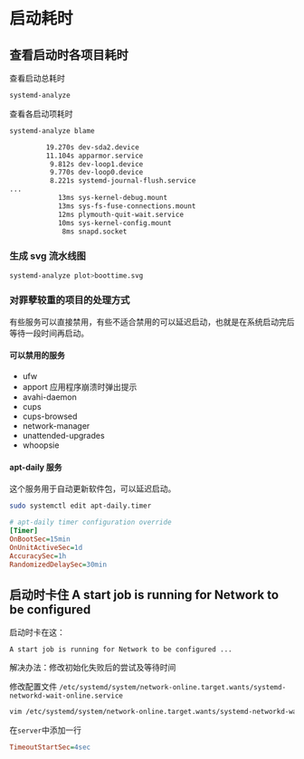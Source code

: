 # 启动耗时

## 查看启动时各项目耗时

查看启动总耗时

```sh
systemd-analyze
```

查看各启动项耗时

```sh
systemd-analyze blame
```

```txt
         19.270s dev-sda2.device
         11.104s apparmor.service
          9.812s dev-loop1.device
          9.770s dev-loop0.device
          8.221s systemd-journal-flush.service
...
            13ms sys-kernel-debug.mount
            13ms sys-fs-fuse-connections.mount
            12ms plymouth-quit-wait.service
            10ms sys-kernel-config.mount
             8ms snapd.socket
```

### 生成 svg 流水线图

```sh
systemd-analyze plot>boottime.svg
```

### 对罪孽较重的项目的处理方式

有些服务可以直接禁用，有些不适合禁用的可以延迟启动，也就是在系统启动完后等待一段时间再启动。

#### 可以禁用的服务

-   ufw
-   apport 应用程序崩溃时弹出提示
-   avahi-daemon
-   cups
-   cups-browsed
-   network-manager
-   unattended-upgrades
-   whoopsie

#### apt-daily 服务

这个服务用于自动更新软件包，可以延迟启动。

```bash
sudo systemctl edit apt-daily.timer
```

```ini
# apt-daily timer configuration override
[Timer]
OnBootSec=15min
OnUnitActiveSec=1d
AccuracySec=1h
RandomizedDelaySec=30min
```

## 启动时卡住 A start job is running for Network to be configured

启动时卡在这：

```
A start job is running for Network to be configured ...
```

解决办法：修改初始化失败后的尝试及等待时间

修改配置文件 `/etc/systemd/system/network-online.target.wants/systemd-networkd-wait-online.service`

```sh
vim /etc/systemd/system/network-online.target.wants/systemd-networkd-wait-online.service
```

在`server`中添加一行

```ini
TimeoutStartSec=4sec
```
